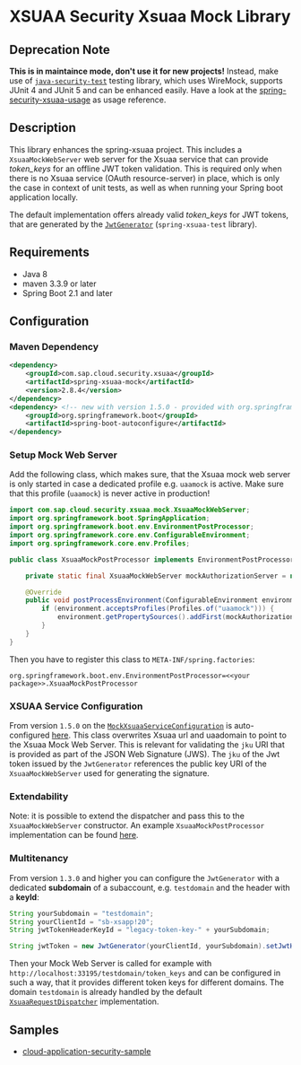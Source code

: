 # XSUAA Security Xsuaa Mock Library

## Deprecation Note
**This is in maintaince mode, don't use it for new projects!**
Instead, make use of [`java-security-test`](/java-security-test) testing library, which uses WireMock, supports JUnit 4 and JUnit 5 and can be enhanced easily. Have a look at the [spring-security-xsuaa-usage](/samples/spring-security-xsuaa-usage) as usage reference.

## Description
This library enhances the spring-xsuaa project. This includes a `XsuaaMockWebServer` web server for the Xsuaa service that can provide *token_keys* for an offline JWT token validation. This is required only when there is no Xsuaa service (OAuth resource-server) in place, which is only the case in context of unit tests, as well as when running your Spring boot application locally.

The default implementation offers already valid *token_keys* for JWT tokens, that are generated by the [`JwtGenerator`](/spring-xsuaa-test/src/main/java/com/sap/cloud/security/xsuaa/test/JwtGenerator.java) (`spring-xsuaa-test` library).

## Requirements
- Java 8
- maven 3.3.9 or later
- Spring Boot 2.1 and later

## Configuration

### Maven Dependency
```xml
<dependency>
    <groupId>com.sap.cloud.security.xsuaa</groupId>
    <artifactId>spring-xsuaa-mock</artifactId>
    <version>2.8.4</version>
</dependency>
<dependency> <!-- new with version 1.5.0 - provided with org.springframework.boot:spring-boot-starter:jar -->
    <groupId>org.springframework.boot</groupId>
    <artifactId>spring-boot-autoconfigure</artifactId>
</dependency>
```

### Setup Mock Web Server
Add the following class, which makes sure, that the Xsuaa mock web server is only started in case a dedicated profile e.g. `uaamock` is active. Make sure that this profile (`uaamock`) is never active in production!

```java
import com.sap.cloud.security.xsuaa.mock.XsuaaMockWebServer;
import org.springframework.boot.SpringApplication;
import org.springframework.boot.env.EnvironmentPostProcessor;
import org.springframework.core.env.ConfigurableEnvironment;
import org.springframework.core.env.Profiles;

public class XsuaaMockPostProcessor implements EnvironmentPostProcessor {

	private static final XsuaaMockWebServer mockAuthorizationServer = new XsuaaMockWebServer();

	@Override
	public void postProcessEnvironment(ConfigurableEnvironment environment, SpringApplication application) {
		if (environment.acceptsProfiles(Profiles.of("uaamock"))) {
			environment.getPropertySources().addFirst(mockAuthorizationServer);
		}
	}
}
```

Then you have to register this class to `META-INF/spring.factories`:

```
org.springframework.boot.env.EnvironmentPostProcessor=<<your package>>.XsuaaMockPostProcessor
```

### XSUAA Service Configuration

From version `1.5.0` on the [`MockXsuaaServiceConfiguration`](src/main/java/com/sap/cloud/security/xsuaa/mock/MockXsuaaServiceConfiguration.java) is auto-configured [here](src/main/java/com/sap/cloud/security/xsuaa/mock/autoconfiguration/XsuaaMockAutoConfiguration.java). This class overwrites Xsuaa url and uaadomain to point to the Xsuaa Mock Web Server. This is relevant for validating the `jku` URI that is provided as part of the JSON Web Signature (JWS). The `jku` of the Jwt token issued by the `JwtGenerator` references the public key URI of the `XsuaaMockWebServer` used for generating the signature.

### Extendability
Note: it is possible to extend the dispatcher and pass this to the `XsuaaMockWebServer` constructor. An example `XsuaaMockPostProcessor` implementation can be found [here](src/test/java/com/sap/cloud/security/xsuaa/mock/XsuaaMockPostProcessor.java).

### Multitenancy
From version `1.3.0` and higher you can configure the `JwtGenerator` with a dedicated **subdomain** of a subaccount, e.g. `testdomain` and the header with a **keyId**:
```java
String yourSubdomain = "testdomain";
String yourClientId = "sb-xsapp!20";
String jwtTokenHeaderKeyId = "legacy-token-key-" + yourSubdomain;

String jwtToken = new JwtGenerator(yourClientId, yourSubdomain).setJwtHeaderKeyId(jwtTokenHeaderKeyId).getToken().getTokenValue();
```

Then your Mock Web Server is called for example with `http://localhost:33195/testdomain/token_keys` and can be configured in such a way, that it provides different token keys for different domains. The domain `testdomain` is already handled by the default [`XsuaaRequestDispatcher`](src/main/java/com/sap/cloud/security/xsuaa/mock/XsuaaRequestDispatcher.java) implementation.

## Samples
- [cloud-application-security-sample](https://github.com/SAP-samples/cloud-application-security-sample)
